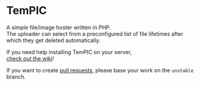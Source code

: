 TemPIC
======

A simple file/image hoster written in PHP.  
The uploader can select from a preconfigured list of file lifetimes after which they get deleted automatically.  

If you need help installing TemPIC on your server,  
[check out the wiki](https://github.com/PotcFdk/TemPIC/wiki)!

If you want to create [pull requests](https://github.com/PotcFdk/TemPIC/pulls), please base your work on the `unstable` branch.